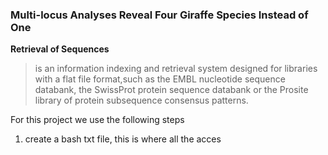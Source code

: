 ### Multi-locus Analyses Reveal Four Giraffe Species Instead of One

**Retrieval of Sequences**
>is an information indexing and retrieval system designed for libraries with a flat file format,such as the EMBL nucleotide sequence databank, the SwissProt protein sequence databank or the Prosite library of protein subsequence consensus patterns.

For this project we use the following steps
1. create a bash txt file, this is where all the acces
